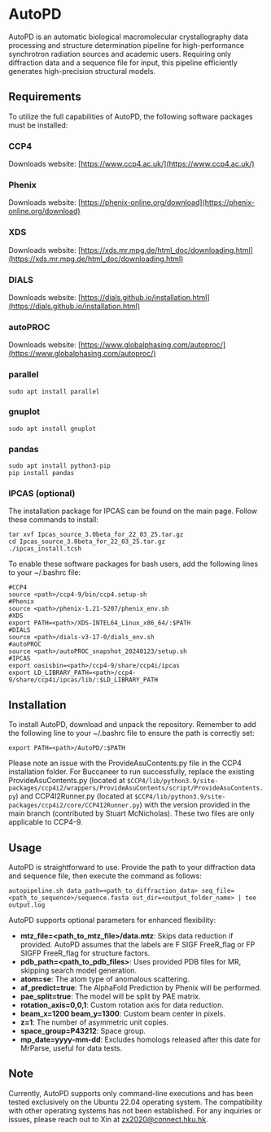 # AutoPD
AutoPD is an automatic biological macromolecular crystallography data processing and structure determination pipeline for high-performance synchrotron radiation sources and academic users. Requiring only diffraction data and a sequence file for input, this pipeline efficiently generates high-precision structural models.

## Requirements
To utilize the full capabilities of AutoPD, the following software packages must be installed:
### CCP4
Downloads website: [https://www.ccp4.ac.uk/](https://www.ccp4.ac.uk/)
### Phenix
Downloads website: [https://phenix-online.org/download](https://phenix-online.org/download)
### XDS
Downloads website: [https://xds.mr.mpg.de/html_doc/downloading.html](https://xds.mr.mpg.de/html_doc/downloading.html)
### DIALS
Downloads website: [https://dials.github.io/installation.html](https://dials.github.io/installation.html)
### autoPROC
Downloads website: [https://www.globalphasing.com/autoproc/](https://www.globalphasing.com/autoproc/)
### parallel
```
sudo apt install parallel
```
### gnuplot
```
sudo apt install gnuplot
```
### pandas
```
sudo apt install python3-pip
pip install pandas
```
### IPCAS (optional)
The installation package for IPCAS can be found on the main page. Follow these commands to install:
```
tar xvf Ipcas_source_3.0beta_for_22_03_25.tar.gz
cd Ipcas_source_3.0beta_for_22_03_25.tar.gz
./ipcas_install.tcsh
```

To enable these software packages for bash users, add the following lines to your ~/.bashrc file:
```
#CCP4
source <path>/ccp4-9/bin/ccp4.setup-sh
#Phenix
source <path>/phenix-1.21-5207/phenix_env.sh
#XDS
export PATH=<path>/XDS-INTEL64_Linux_x86_64/:$PATH
#DIALS
source <path>/dials-v3-17-0/dials_env.sh
#autoPROC
source <path>/autoPROC_snapshot_20240123/setup.sh
#IPCAS
export oasisbin=<path>/ccp4-9/share/ccp4i/ipcas
export LD_LIBRARY_PATH=<path>/ccp4-9/share/ccp4i/ipcas/lib/:$LD_LIBRARY_PATH
```

## Installation
To install AutoPD, download and unpack the repository. Remember to add the following line to your ~/.bashrc file to ensure the path is correctly set:
```
export PATH=<path>/AutoPD/:$PATH
```

Please note an issue with the ProvideAsuContents.py file in the CCP4 installation folder. For Buccaneer to run successfully, replace the existing ProvideAsuContents.py (located at `$CCP4/lib/python3.9/site-packages/ccp4i2/wrappers/ProvideAsuContents/script/ProvideAsuContents.py`) and CCP4I2Runner.py (located at `$CCP4/lib/python3.9/site-packages/ccp4i2/core/CCP4I2Runner.py`) with the version provided in the main branch (contributed by Stuart McNicholas). These two files are only applicable to CCP4-9.

## Usage
AutoPD is straightforward to use. Provide the path to your diffraction data and sequence file, then execute the command as follows:
```
autopipeline.sh data_path=<path_to_diffraction_data> seq_file=<path_to_sequence>/sequence.fasta out_dir=<output_folder_name> | tee output.log
```
AutoPD supports optional parameters for enhanced flexibility:  
- **mtz_file=<path_to_mtz_file>/data.mtz**:   Skips data reduction if provided. AutoPD assumes that the labels are F SIGF FreeR_flag or FP SIGFP FreeR_flag for structure factors.
- **pdb_path=<path_to_pdb_files>**:           Uses provided PDB files for MR, skipping search model generation.
- **atom=se**:                                The atom type of anomalous scattering.
- **af_predict=true**:                        The AlphaFold Prediction by Phenix will be performed.
- **pae_split=true**:                         The model will be split by PAE matrix.
- **rotation_axis=0,0,1**:                    Custom rotation axis for data reduction.
- **beam_x=1200 beam_y=1300**:                Custom beam center in pixels.
- **z=1**:                                    The number of asymmetric unit copies.
- **space_group=P43212**:                     Space group.
- **mp_date=yyyy-mm-dd**:                     Excludes homologs released after this date for MrParse, useful for data tests.

## Note
Currently, AutoPD supports only command-line executions and has been tested exclusively on the Ubuntu 22.04 operating system. The compatibility with other operating systems has not been established. For any inquiries or issues, please reach out to Xin at zx2020@connect.hku.hk.
